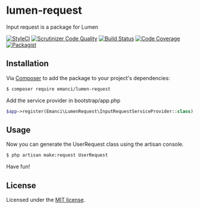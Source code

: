 # lumen-request

Input request is a package for Lumen

[![StyleCI](https://styleci.io/repos/122983980/shield?branch=master)](https://styleci.io/repos/122983980)
[![Scrutinizer Code Quality](https://scrutinizer-ci.com/g/emanci/lumen-request/badges/quality-score.png?b=master)](https://scrutinizer-ci.com/g/emanci/lumen-request/?branch=master)
[![Build Status](https://scrutinizer-ci.com/g/emanci/lumen-request/badges/build.png?b=master)](https://scrutinizer-ci.com/g/emanci/lumen-request/build-status/master)
[![Code Coverage](https://scrutinizer-ci.com/g/emanci/lumen-request/badges/coverage.png?b=master)](https://scrutinizer-ci.com/g/emanci/lumen-request/?branch=master)
[![Packagist](https://img.shields.io/packagist/l/doctrine/orm.svg)](https://packagist.org/packages/emanci/lumen-request)

## Installation

Via [Composer](https://getcomposer.org) to add the package to your project's dependencies:

```bash
$ composer require emanci/lumen-request
```

Add the service provider in bootstrap/app.php

```php
$app->register(Emanci\LumenRequest\InputRequestServiceProvider::class);
```

## Usage

Now you can generate the UserRequest class using the artisan console.

```bash
$ php artisan make:request UserRequest
```

Have fun!

## License

Licensed under the [MIT license](https://github.com/emanci/lumen-request/blob/master/LICENSE).
